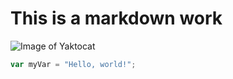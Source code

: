 # This is a markdown work
![Image of Yaktocat](https://octodex.github.com/images/yaktocat.png)
``` javascript
var myVar = "Hello, world!";
```
